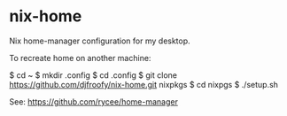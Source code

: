 # nix-home
Nix home-manager configuration for my desktop.

To recreate home on another machine:

  $ cd ~
  $ mkdir .config
  $ cd .config
  $ git clone https://github.com/djfroofy/nix-home.git nixpkgs
  $ cd nixpgs
  $ ./setup.sh

See: https://github.com/rycee/home-manager


